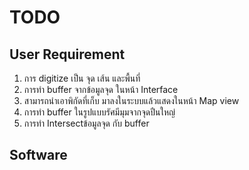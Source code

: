 # TODO
## User Requirement
1. การ digitize เป็น จุด เส้น และพื้นที่ 
2. การทำ buffer จากข้อมูลจุด ในหน้า Interface
3. สามารถนำเอาพิกัดที่เก็บ มาลงในระบบแล้วแสดงในหน้า Map view
4. การทำ buffer ในรูปแบบรัศมีมุมจากจุดปืนใหญ่
5. การทำ Intersectข้อมูลจุด กับ buffer

## Software 

